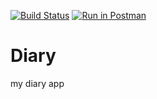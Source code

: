 [![Build Status](https://travis-ci.org/milamish/Diary.svg?branch=master)](https://travis-ci.org/milamish/Diary)
[![Run in Postman](https://run.pstmn.io/button.svg)](https://app.getpostman.com/run-collection/c26c9b378e37231fc690)
# Diary
my diary app
